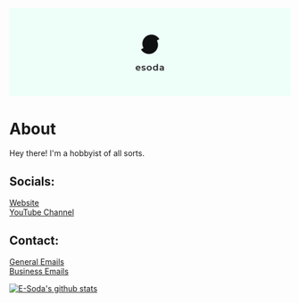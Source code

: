 [![E-Soda Banner](./small-banner.png)](https://esoda.ga)
# About
Hey there! I'm a hobbyist of all sorts.

## Socials:
[Website](https://esoda.ga) <br> [YouTube Channel](https://www.youtube.com/channel/UCdamHTyE-YUIR8mvbUYPbCw)

## Contact:
[General Emails](mailto:hello@esoda.ga) <br> [Business Emails](mailto:business@esoda.ga)

[![E-Soda's github stats](https://github-readme-stats.vercel.app/api?username=E-Soda&theme=graywhite&show_icons=true)](https://github.com/anuraghazra/github-readme-stats)
